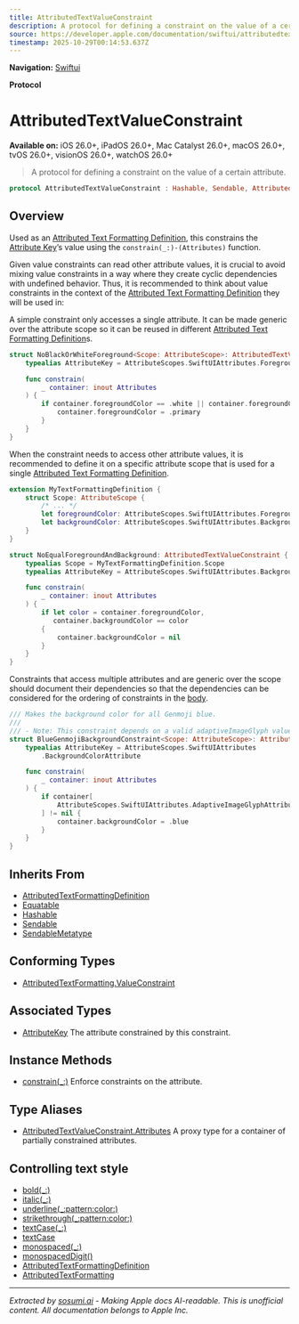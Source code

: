 ```yaml
---
title: AttributedTextValueConstraint
description: A protocol for defining a constraint on the value of a certain attribute.
source: https://developer.apple.com/documentation/swiftui/attributedtextvalueconstraint
timestamp: 2025-10-29T00:14:53.637Z
---
```


**Navigation:** [Swiftui](/documentation/swiftui)

**Protocol**

# AttributedTextValueConstraint

**Available on:** iOS 26.0+, iPadOS 26.0+, Mac Catalyst 26.0+, macOS 26.0+, tvOS 26.0+, visionOS 26.0+, watchOS 26.0+

> A protocol for defining a constraint on the value of a certain attribute.

```swift
protocol AttributedTextValueConstraint : Hashable, Sendable, AttributedTextFormattingDefinition
```

## Overview

Used as an [Attributed Text Formatting Definition](/documentation/swiftui/attributedtextformattingdefinition), this constrains the [Attribute Key](/documentation/swiftui/attributedtextvalueconstraint/attributekey)’s value using the `constrain(_:)-(Attributes)` function.

Given value constraints can read other attribute values, it is crucial to avoid mixing value constraints in a way where they create cyclic dependencies with undefined behavior. Thus, it is recommended to think about value constraints in the context of the [Attributed Text Formatting Definition](/documentation/swiftui/attributedtextformattingdefinition) they will be used in:

A simple constraint only accesses a single attribute. It can be made generic over the attribute scope so it can be reused in different [Attributed Text Formatting Definition](/documentation/swiftui/attributedtextformattingdefinition)s.

```swift
struct NoBlackOrWhiteForeground<Scope: AttributeScope>: AttributedTextValueConstraint {
    typealias AttributeKey = AttributeScopes.SwiftUIAttributes.ForegroundColorAttribute

    func constrain(
        _ container: inout Attributes
    ) {
        if container.foregroundColor == .white || container.foregroundColor == .black {
            container.foregroundColor = .primary
        }
    }
}
```

When the constraint needs to access other attribute values, it is recommended to define it on a specific attribute scope that is used for a single [Attributed Text Formatting Definition](/documentation/swiftui/attributedtextformattingdefinition).

```swift
extension MyTextFormattingDefinition {
    struct Scope: AttributeScope {
        /* ... */
        let foregroundColor: AttributeScopes.SwiftUIAttributes.ForegroundColorAttribute
        let backgroundColor: AttributeScopes.SwiftUIAttributes.BackgroundColorAttribute
    }
}

struct NoEqualForegroundAndBackground: AttributedTextValueConstraint {
    typealias Scope = MyTextFormattingDefinition.Scope
    typealias AttributeKey = AttributeScopes.SwiftUIAttributes.BackgroundColorAttribute

    func constrain(
        _ container: inout Attributes
    ) {
        if let color = container.foregroundColor,
           container.backgroundColor == color
        {
            container.backgroundColor = nil
        }
    }
}
```

Constraints that access multiple attributes and are generic over the scope should document their dependencies so that the dependencies can be considered for the ordering of constraints in the [body](/documentation/swiftui/attributedtextformattingdefinition/body-1b01t).

```swift
/// Makes the background color for all Genmoji blue.
///
/// - Note: This constraint depends on a valid adaptiveImageGlyph value.
struct BlueGenmojiBackgroundConstraint<Scope: AttributeScope>: AttributedTextValueConstraint {
    typealias AttributeKey = AttributeScopes.SwiftUIAttributes
        .BackgroundColorAttribute

    func constrain(
        _ container: inout Attributes
    ) {
        if container[
            AttributeScopes.SwiftUIAttributes.AdaptiveImageGlyphAttribute.self
        ] != nil {
            container.backgroundColor = .blue
        }
    }
}
```

## Inherits From

- [AttributedTextFormattingDefinition](/documentation/swiftui/attributedtextformattingdefinition)
- [Equatable](/documentation/Swift/Equatable)
- [Hashable](/documentation/Swift/Hashable)
- [Sendable](/documentation/Swift/Sendable)
- [SendableMetatype](/documentation/Swift/SendableMetatype)

## Conforming Types

- [AttributedTextFormatting.ValueConstraint](/documentation/swiftui/attributedtextformatting/valueconstraint)

## Associated Types

- [AttributeKey](/documentation/swiftui/attributedtextvalueconstraint/attributekey) The attribute constrained by this constraint.

## Instance Methods

- [constrain(_:)](/documentation/swiftui/attributedtextvalueconstraint/constrain(_:)) Enforce constraints on the attribute.

## Type Aliases

- [AttributedTextValueConstraint.Attributes](/documentation/swiftui/attributedtextvalueconstraint/attributes) A proxy type for a container of partially constrained attributes.

## Controlling text style

- [bold(_:)](/documentation/swiftui/view/bold(_:))
- [italic(_:)](/documentation/swiftui/view/italic(_:))
- [underline(_:pattern:color:)](/documentation/swiftui/view/underline(_:pattern:color:))
- [strikethrough(_:pattern:color:)](/documentation/swiftui/view/strikethrough(_:pattern:color:))
- [textCase(_:)](/documentation/swiftui/view/textcase(_:))
- [textCase](/documentation/swiftui/environmentvalues/textcase)
- [monospaced(_:)](/documentation/swiftui/view/monospaced(_:))
- [monospacedDigit()](/documentation/swiftui/view/monospaceddigit())
- [AttributedTextFormattingDefinition](/documentation/swiftui/attributedtextformattingdefinition)
- [AttributedTextFormatting](/documentation/swiftui/attributedtextformatting)

---

*Extracted by [sosumi.ai](https://sosumi.ai) - Making Apple docs AI-readable.*
*This is unofficial content. All documentation belongs to Apple Inc.*
